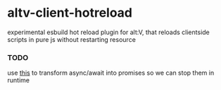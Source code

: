 # altv-client-hotreload

experimental esbuild hot reload plugin for alt:V, that reloads clientside scripts in pure js without restarting resource

### TODO
use [this](https://github.com/aheissenberger/esbuild-plugin-text-replace) to transform async/await into promises so we can stop them in runtime
